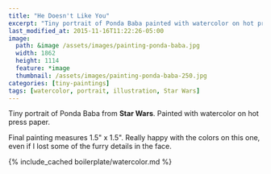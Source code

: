 ```yaml
---
title: "He Doesn't Like You"
excerpt: "Tiny portrait of Ponda Baba painted with watercolor on hot press paper."
last_modified_at: 2015-11-16T11:22:26-05:00
image: 
  path: &image /assets/images/painting-ponda-baba.jpg
  width: 1862
  height: 1114
  feature: *image
  thumbnail: /assets/images/painting-ponda-baba-250.jpg
categories: [tiny-paintings]
tags: [watercolor, portrait, illustration, Star Wars]
---
```


Tiny portrait of Ponda Baba from **Star Wars**. Painted with watercolor on hot press paper.

Final painting measures 1.5\" x 1.5\". Really happy with the colors on this one, even if I lost some of the furry details in the face.

{% include_cached boilerplate/watercolor.md %}
